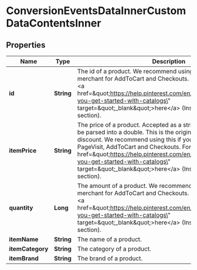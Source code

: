

# ConversionEventsDataInnerCustomDataContentsInner

## Properties

Name | Type | Description | Notes
------------ | ------------- | ------------- | -------------
**id** | **String** | The id of a product. We recommend using this if you are a merchant for AddToCart and Checkouts. For detail, please check &lt;a href&#x3D;\&quot;https://help.pinterest.com/en/business/article/before-you-get-started-with-catalogs\&quot; target&#x3D;\&quot;_blank\&quot;&gt;here&lt;/a&gt; (Install the Pinterest tag section). |  [optional]
**itemPrice** | **String** | The price of a product. Accepted as a string in the request; it will be parsed into a double. This is the original item value before any discount. We recommend using this if you are a merchant for PageVisit, AddToCart and Checkouts. For detail, please check &lt;a href&#x3D;\&quot;https://help.pinterest.com/en/business/article/before-you-get-started-with-catalogs\&quot; target&#x3D;\&quot;_blank\&quot;&gt;here&lt;/a&gt; (Install the Pinterest tag section). |  [optional]
**quantity** | **Long** | The amount of a product. We recommend using this if you are a merchant for AddToCart and Checkouts. For detail, please check &lt;a href&#x3D;\&quot;https://help.pinterest.com/en/business/article/before-you-get-started-with-catalogs\&quot; target&#x3D;\&quot;_blank\&quot;&gt;here&lt;/a&gt; (Install the Pinterest tag section). |  [optional]
**itemName** | **String** | The name of a product. |  [optional]
**itemCategory** | **String** | The category of a product. |  [optional]
**itemBrand** | **String** | The brand of a product. |  [optional]




